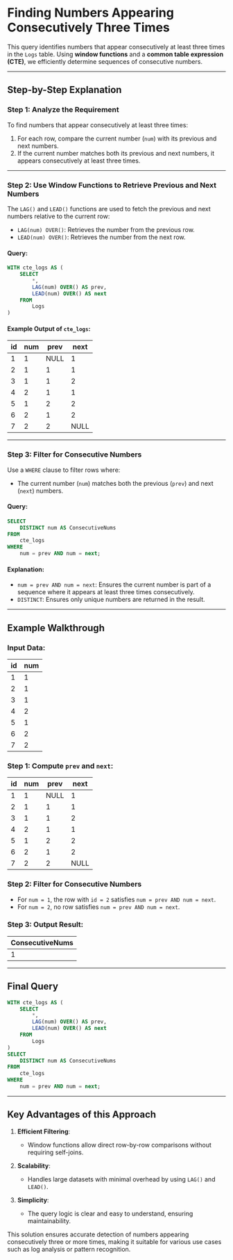 # Finding Numbers Appearing Consecutively Three Times

This query identifies numbers that appear consecutively at least three times in the `Logs` table. Using **window functions** and a **common table expression (CTE)**, we efficiently determine sequences of consecutive numbers.

---

## Step-by-Step Explanation

### Step 1: Analyze the Requirement
To find numbers that appear consecutively at least three times:
1. For each row, compare the current number (`num`) with its previous and next numbers.
2. If the current number matches both its previous and next numbers, it appears consecutively at least three times.

---

### Step 2: Use Window Functions to Retrieve Previous and Next Numbers
The `LAG()` and `LEAD()` functions are used to fetch the previous and next numbers relative to the current row:
- `LAG(num) OVER()`: Retrieves the number from the previous row.
- `LEAD(num) OVER()`: Retrieves the number from the next row.

#### Query:
```sql
WITH cte_logs AS (
    SELECT
        *,
        LAG(num) OVER() AS prev,
        LEAD(num) OVER() AS next
    FROM
        Logs
)
```
#### Example Output of `cte_logs`:
| id | num | prev | next |
|----|-----|------|------|
| 1  | 1   | NULL | 1    |
| 2  | 1   | 1    | 1    |
| 3  | 1   | 1    | 2    |
| 4  | 2   | 1    | 1    |
| 5  | 1   | 2    | 2    |
| 6  | 2   | 1    | 2    |
| 7  | 2   | 2    | NULL |

---

### Step 3: Filter for Consecutive Numbers
Use a `WHERE` clause to filter rows where:

- The current number (`num`) matches both the previous (`prev`) and next (`next`) numbers.

#### Query:
```sql
SELECT
    DISTINCT num AS ConsecutiveNums
FROM
    cte_logs
WHERE
    num = prev AND num = next;
```
#### Explanation:
- `num = prev AND num = next`: Ensures the current number is part of a sequence where it appears at least three times consecutively.
- `DISTINCT`: Ensures only unique numbers are returned in the result.

---

## Example Walkthrough

### Input Data:
| id | num |
|----|-----|
| 1  | 1   |
| 2  | 1   |
| 3  | 1   |
| 4  | 2   |
| 5  | 1   |
| 6  | 2   |
| 7  | 2   |

### Step 1: Compute `prev` and `next`:
| id | num | prev | next |
|----|-----|------|------|
| 1  | 1   | NULL | 1    |
| 2  | 1   | 1    | 1    |
| 3  | 1   | 1    | 2    |
| 4  | 2   | 1    | 1    |
| 5  | 1   | 2    | 2    |
| 6  | 2   | 1    | 2    |
| 7  | 2   | 2    | NULL |

### Step 2: Filter for Consecutive Numbers

- For `num = 1`, the row with `id = 2` satisfies `num = prev AND num = next`.
- For `num = 2`, no row satisfies `num = prev AND num = next`.

### Step 3: Output Result:
| ConsecutiveNums |
|-----------------|
| 1               |

---

## Final Query
```sql
WITH cte_logs AS (
    SELECT
        *,
        LAG(num) OVER() AS prev,
        LEAD(num) OVER() AS next
    FROM
        Logs
)
SELECT
    DISTINCT num AS ConsecutiveNums
FROM
    cte_logs
WHERE
    num = prev AND num = next;
```

---

## Key Advantages of this Approach

1. **Efficient Filtering**:
   - Window functions allow direct row-by-row comparisons without requiring self-joins.

2. **Scalability**:
   - Handles large datasets with minimal overhead by using `LAG()` and `LEAD()`.

3. **Simplicity**:
   - The query logic is clear and easy to understand, ensuring maintainability.

This solution ensures accurate detection of numbers appearing consecutively three or more times, making it suitable for various use cases such as log analysis or pattern recognition.

